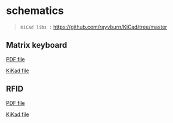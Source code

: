 # schematics

> `KiCad libs :` https://github.com/rayvburn/KiCad/tree/master

## Matrix keyboard

[PDF file](Matrix/Matrix.pdf)

[KiKad file](Matrix/Matrix.kicad_sch)

## RFID

[PDF file](RFID/RFID%20RC-522.pdf)

[KiKad file](RFID/RFID%20RC-522.kicad_sch)

##


